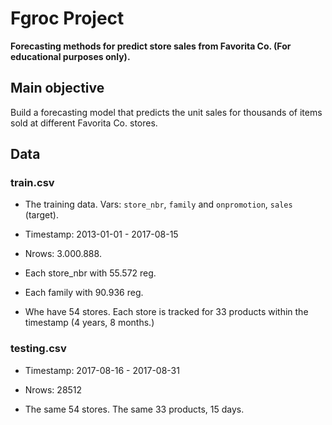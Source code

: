 # Fgroc Project

**Forecasting methods for predict store sales from Favorita Co. (For educational purposes only).**

## Main objective

Build a forecasting model that predicts the unit sales for thousands of items sold at different Favorita Co. stores.

## Data

### train.csv

- The training data. Vars: `store_nbr`, `family` and `onpromotion`, `sales` (target).

- Timestamp: 2013-01-01 - 2017-08-15

- Nrows: 3.000.888.

- Each store_nbr with 55.572 reg.

- Each family with 90.936 reg.

- Whe have 54 stores. Each store is tracked for 33 products within the timestamp (4 years, 8 months.)

### testing.csv

- Timestamp: 2017-08-16 - 2017-08-31

- Nrows: 28512

- The same 54 stores. The same 33 products, 15 days.



